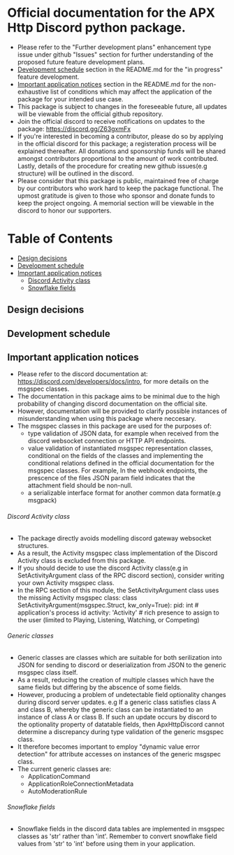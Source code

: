 # Official documentation for the APX Http Discord python package.
- Please refer to the "Further development plans" enhancement type issue under github "Issues" section for further understanding of the proposed future feature development plans.
- [Development schedule](#development-schedule) section in the README.md for the "in progress" feature development.
- [Important application notices](#important-application-notices) section in the README.md for the non-exhaustive list of conditions which may affect the application of the package for your intended use case.
- This package is subject to changes in the foreseeable future, all updates will be viewable from the official github repository.
- Join the official discord to receive notifications on updates to the package:
https://discord.gg/Z63gxmFx
- If you're interested in becoming a contributor, please do so by applying in the official discord for this package; a registeration process will be explained thereafter. All donations and sponsorship funds will be shared amongst contributors proportional to the amount of work contributed. Lastly, details of the procedure for creating new github issues(e.g structure) will be outlined in the discord.
- Please consider that this package is public, maintained free of charge by our contributors who work hard to keep the package functional. The upmost gratitude is given to those who sponsor and donate funds to keep the project ongoing. A memorial section will be viewable in the discord to honor our supporters.

# Table of Contents
- [Design decisions](#design-decisions)
- [Development schedule](#development-schedule)
- [Important application notices](#important-application-notices)
  - [Discord Activity class](#discord-activity-class)
  - [Snowflake fields](#snowflake-fields)

## Design decisions

## Development schedule

## Important application notices
- Please refer to the discord documentation at: https://discord.com/developers/docs/intro, for more details on the msgspec classes.
- The documentation in this package aims to be minimal due to the high probability of changing discord documentation on the official site.
- However, documentation will be provided to clarify possible instances of misunderstanding when using this package where neccesary.
- The msgspec classes in this package are used for the purposes of:
    - type validation of JSON data, for example when received from the discord websocket connection or HTTP API endpoints.
    - value validation of instantiated msgspec representation classes, conditional on the fields of the classes and
    implementing the conditional relations defined in the official documentation for the msgspec classes.
    For example,
    In the webhook endpoints, the prescence of the files JSON param field indicates that the attachment field should be non-null.
    - a serializable interface format for another common data format(e.g msgpack)

###### Discord Activity class
- The package directly avoids modelling discord gateway websocket structures. 
- As a result, the Activity msgspec class implementation of the Discord Activity class is excluded from this package.
- If you should decide to use the discord Activity class(e.g in SetActivityArgument class of the RPC discord section), consider writing your own Activity msgspec class. 
- In the RPC section of this module, the SetActivityArgument class uses the missing Activity msgspec class:
  class SetActivityArgument(msgspec.Struct, kw_only=True):
      pid: int  # application's process id
        activity: 'Activity'  # rich presence to assign to the user (limited to Playing, Listening, Watching, or Competing)

###### Generic classes
- Generic classes are classes which are suitable for both serilization into JSON for sending to discord or deserialization from JSON to the generic msgspec class itself.
- As a result, reducing the creation of multiple classes which have the same fields but differing by the abscence of some fields.
- However, producing a problem of undetectable field optionality changes during discord server updates.
e.g If a generic class satisfies class A and class B, whereby the generic class can be instantiated to an instance of class A or class B. If such an update occurs by discord to the optionality property of datatable fields, then ApxHttpDiscord cannot determine a discrepancy during type validation of the generic msgspec class.
- It therefore becomes important to employ "dynamic value error detection" for attribute accesses on instances of the generic msgspec class.
- The current generic classes are:
  - ApplicationCommand
  - ApplicationRoleConnectionMetadata
  - AutoModerationRule

###### Snowflake fields
- Snowflake fields in the discord data tables are implemented in msgspec classes as 'str' rather than 'int'. Remember to convert snowflake field values from 'str' to 'int' before using them in your application.
  
